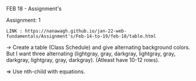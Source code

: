 
FEB 18 - Assignment's 

Assignment: 1

    LINK : https://nanawagh.github.io/jan-22-web-fundamentals/Assignment's/Feb-14-to-19/feb-18/table.html

-> Create a table (Class Schedule) and give alternating background colors. 
But I want three alternating (lightgray, gray, darkgray, lightgray, gray, darkgray, lightgray, gray, darkgray). 
(Atleast have 10-12 rows).

=> Use nth-child with equations.
